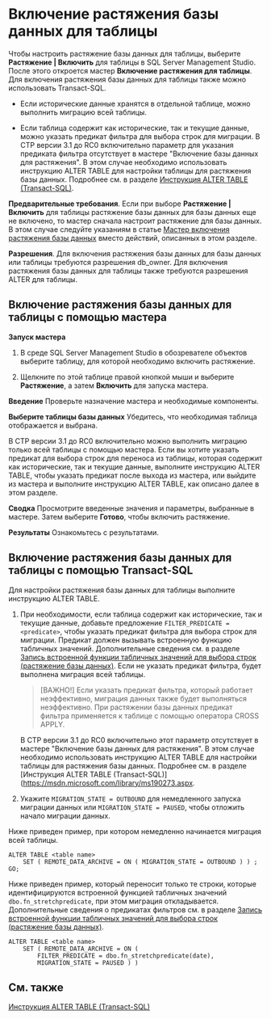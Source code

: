 <properties
	pageTitle="Включение растяжения базы данных для таблицы | Microsoft Azure"
	description="Узнайте, как настроить таблицу для растяжения базы данных."
	services="sql-server-stretch-database"
	documentationCenter=""
	authors="douglasl"
	manager="jhubbard"
	editor="monicar"/>

<tags
	ms.service="sql-server-stretch-database"
	ms.workload="data-management"
	ms.tgt_pltfrm="na"
	ms.devlang="na"
	ms.topic="article"
	ms.date="02/26/2016"
	ms.author="douglasl"/>

# Включение растяжения базы данных для таблицы

Чтобы настроить растяжение базы данных для таблицы, выберите **Растяжение | Включить** для таблицы в SQL Server Management Studio. После этого откроется мастер **Включение растяжения для таблицы**. Для включения растяжения базы данных для таблицы также можно использовать Transact-SQL.

-   Если исторические данные хранятся в отдельной таблице, можно выполнить миграцию всей таблицы.

-   Если таблица содержит как исторические, так и текущие данные, можно указать предикат фильтра для выбора строк для миграции. В CTP версии 3.1 до RC0 включительно параметр для указания предиката фильтра отсутствует в мастере "Включение базы данных для растяжения". В этом случае необходимо использовать инструкцию ALTER TABLE для настройки таблицы для растяжения базы данных. Подробнее см. в разделе [Инструкция ALTER TABLE (Transact-SQL)](https://msdn.microsoft.com/library/ms190273.aspx).

**Предварительные требования**. Если при выборе **Растяжение | Включить** для таблицы растяжение базы данных для базы данных еще не включено, то мастер сначала настроит растяжение для базы данных. В этом случае следуйте указаниям в статье [Мастер включения растяжения базы данных](sql-server-stretch-database-wizard.md) вместо действий, описанных в этом разделе.

**Разрешения**. Для включения растяжения базы данных для базы данных или таблицы требуются разрешения db\_owner. Для включения растяжения базы данных для таблицы также требуются разрешения ALTER для таблицы.

## <a name="EnableWizardTable"></a>Включение растяжения базы данных для таблицы с помощью мастера
**Запуск мастера**
1.  В среде SQL Server Management Studio в обозревателе объектов выберите таблицу, для которой необходимо включить растяжение.

2.  Щелкните по этой таблице правой кнопкой мыши и выберите **Растяжение**, а затем **Включить** для запуска мастера.

**Введение** Проверьте назначение мастера и необходимые компоненты.

**Выберите таблицы базы данных** Убедитесь, что необходимая таблица отображается и выбрана.

В CTP версии 3.1 до RC0 включительно можно выполнить миграцию только всей таблицы с помощью мастера. Если вы хотите указать предикат для выбора строк для переноса из таблицы, которая содержит как исторические, так и текущие данные, выполните инструкцию ALTER TABLE, чтобы указать предикат после выхода из мастера, или выйдите из мастера и выполните инструкцию ALTER TABLE, как описано далее в этом разделе.

**Сводка** Просмотрите введенные значения и параметры, выбранные в мастере. Затем выберите **Готово**, чтобы включить растяжение.

**Результаты** Ознакомьтесь с результатами.

## <a name="EnableTSQLTable"></a>Включение растяжения базы данных для таблицы с помощью Transact-SQL
Для настройки растяжения базы данных для таблицы выполните инструкцию ALTER TABLE.

1.  При необходимости, если таблица содержит как исторические, так и текущие данные, добавьте предложение `FILTER_PREDICATE = <predicate>`, чтобы указать предикат фильтра для выбора строк для миграции. Предикат должен вызывать встроенную функцию табличных значений. Дополнительные сведения см. в разделе [Запись встроенной функции табличных значений для выбора строк (растяжение базы данных)](sql-server-stretch-database-predicate-function.md). Если не указать предикат фильтра, будет выполнена миграция всей таблицы.

    > [ВАЖНО!] Если указать предикат фильтра, который работает неэффективно, миграция данных также будет выполняться неэффективно. При растяжении базы данных предикат фильтра применяется к таблице с помощью оператора CROSS APPLY.

    В CTP версии 3.1 до RC0 включительно этот параметр отсутствует в мастере "Включение базы данных для растяжения". В этом случае необходимо использовать инструкцию ALTER TABLE для настройки таблицы для растяжения базы данных. Подробнее см. в разделе [Инструкция ALTER TABLE (Transact-SQL)] (https://msdn.microsoft.com/library/ms190273.aspx.

2.  Укажите `MIGRATION_STATE = OUTBOUND` для немедленного запуска миграции данных или `MIGRATION_STATE = PAUSED`, чтобы отложить начало миграции данных.

Ниже приведен пример, при котором немедленно начинается миграция всей таблицы.

```tsql
ALTER TABLE <table name>
    SET ( REMOTE_DATA_ARCHIVE = ON ( MIGRATION_STATE = OUTBOUND ) ) ;
GO;
```
Ниже приведен пример, который переносит только те строки, которые идентифицируются встроенной функцией табличных значений `dbo.fn_stretchpredicate`, при этом миграция откладывается. Дополнительные сведения о предикатах фильтров см. в разделе [Запись встроенной функции табличных значений для выбора строк (растяжение базы данных)](sql-server-stretch-database-predicate-function.md).

```tsql
ALTER TABLE <table name>
    SET ( REMOTE_DATA_ARCHIVE = ON (
        FILTER_PREDICATE = dbo.fn_stretchpredicate(date),
        MIGRATION_STATE = PAUSED ) )
```

## См. также
[Инструкция ALTER TABLE (Transact-SQL)](https://msdn.microsoft.com/library/ms190273.aspx)

<!---HONumber=AcomDC_0302_2016-->
